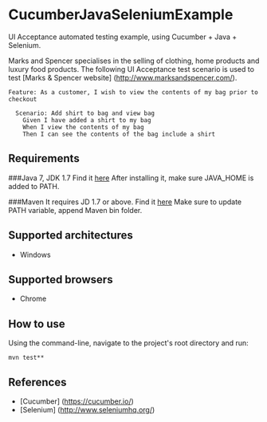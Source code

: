 # CucumberJavaSeleniumExample
UI Acceptance automated testing example, using Cucumber + Java + Selenium.

Marks and Spencer specialises in the selling of clothing, home products and luxury food products.
The following UI Acceptance test scenario is used to test [Marks & Spencer website] (http://www.marksandspencer.com/).
```
Feature: As a customer, I wish to view the contents of my bag prior to checkout

  Scenario: Add shirt to bag and view bag
    Given I have added a shirt to my bag
    When I view the contents of my bag
    Then I can see the contents of the bag include a shirt
```

## Requirements
###Java 7, JDK 1.7
Find it [here](http://www.oracle.com/technetwork/java/javase/downloads/jdk7-downloads-1880260.html)
After installing it, make sure JAVA_HOME is added to PATH.

###Maven
It requires JD 1.7 or above.
Find it [here](https://maven.apache.org/download.cgi)
Make sure to update PATH variable, append Maven bin folder.

## Supported architectures
* Windows

## Supported browsers
* Chrome

## How to use
Using the command-line, navigate to the project's root directory and run:
```
mvn test**
```

## References
* [Cucumber] (https://cucumber.io/)
* [Selenium] (http://www.seleniumhq.org/)